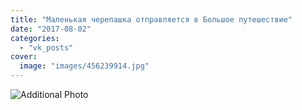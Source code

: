 ```yaml
---
title: "Маленькая черепашка отправляется в Большое путешествие"
date: "2017-08-02"
categories: 
  - "vk_posts"
cover:
  image: "images/456239914.jpg"
---
```


![Additional Photo](https://vodpop.ru/wp-content/uploads/2023/07/456239915.jpg)
